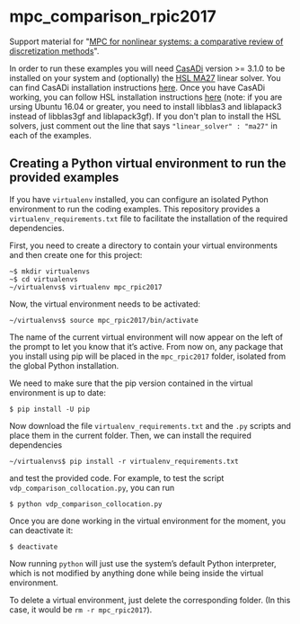 # mpc_comparison_rpic2017

Support material for "[MPC for nonlinear systems: a comparative review of discretization methods](https://ieeexplore.ieee.org/document/8214333)".

In order to run these examples you will need [CasADi](http://www.casadi.org) version >= 3.1.0 to be installed on your system and (optionally) the [HSL MA27](http://www.hsl.rl.ac.uk/ipopt/) linear solver. You can find CasADi installation instructions [here](https://github.com/casadi/casadi/wiki/InstallationInstructions). Once you have CasADi working, you can follow HSL installation instructions [here](https://github.com/casadi/casadi/wiki/Obtaining-HSL) (note: if you are ursing Ubuntu 16.04 or greater, you need to install libblas3 and liblapack3 instead of libblas3gf and liblapack3gf). If you don't plan to install the HSL solvers, just comment out the line that says `"linear_solver" : "ma27"` in each of the examples.

## Creating a Python virtual environment to run the provided examples

If you have `virtualenv` installed, you can configure an isolated Python environment to run the coding examples. This repository provides a `virtualenv_requirements.txt` file to facilitate the installation of the required dependencies.

First, you need to create a directory to contain your virtual environments and then create one for this project:
```
~$ mkdir virtualenvs
~$ cd virtualenvs
~/virtualenvs$ virtualenv mpc_rpic2017
```
Now, the virtual environment needs to be activated:
```
~/virtualenvs$ source mpc_rpic2017/bin/activate
```
The name of the current virtual environment will now appear on the left of the prompt to let you know that it’s active. From now on, any package that you install using pip will be placed in the `mpc_rpic2017` folder, isolated from the global Python installation.

We need to make sure that the pip version contained in the virtual environment is up to date:
```
$ pip install -U pip
```

Now download the file `virtualenv_requirements.txt` and the `.py` scripts and place them in the current folder. Then, we can install the required dependencies
```
~/virtualenvs$ pip install -r virtualenv_requirements.txt
```
and test the provided code. For example, to test the script `vdp_comparison_collocation.py`, you can run
```
$ python vdp_comparison_collocation.py
```

Once you are done working in the virtual environment for the moment, you can deactivate it:
```
$ deactivate
```
Now running `python` will just use the system’s default Python interpreter, which is not modified by anything done while being inside the virtual environment.

To delete a virtual environment, just delete the corresponding folder. (In this case, it would be `rm -r mpc_rpic2017`).
